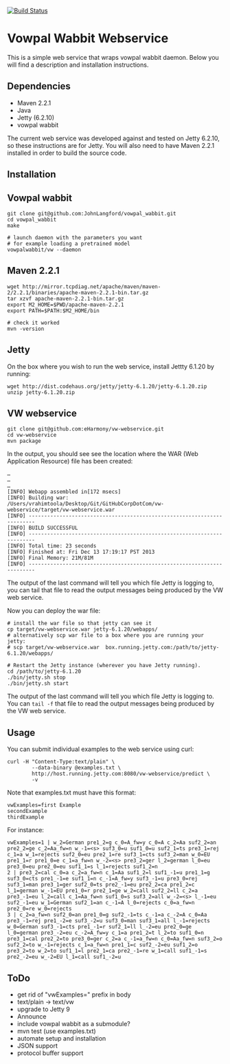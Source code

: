 [![Build Status](https://travis-ci.org/eHarmony/vw-webservice.png)](https://travis-ci.org/eHarmony/vw-webservice)

Vowpal Wabbit Webservice
=============

This is a simple web service that wraps vowpal wabbit daemon.
Below you will find a description and installation instructions.

Dependencies
------------

* Maven 2.2.1
* Java
* Jetty (6.2.10)
* vowpal wabbit

The current web service was developed against and tested on Jetty 6.2.10, so
these instructions are for Jetty. You will also need to have Maven 2.2.1
installed in order to build the source code.

Installation
------------

Vowpal wabbit
-------------

```
git clone git@github.com:JohnLangford/vowpal_wabbit.git
cd vowpal_wabbit
make

# launch daemon with the parameters you want
# for example loading a pretrained model
vowpalwabbit/vw --daemon
```

Maven 2.2.1
-----------

```
wget http://mirror.tcpdiag.net/apache/maven/maven-2/2.2.1/binaries/apache-maven-2.2.1-bin.tar.gz
tar xzvf apache-maven-2.2.1-bin.tar.gz
export M2_HOME=$PWD/apache-maven-2.2.1
export PATH=$PATH:$M2_HOME/bin

# check it worked
mvn -version
```

Jetty
-----

On the box where you wish to run the web service, install Jettty 6.1.20 by running:

```
wget http://dist.codehaus.org/jetty/jetty-6.1.20/jetty-6.1.20.zip 
unzip jetty-6.1.20.zip
```

VW webservice
-------------

```
git clone git@github.com:eHarmony/vw-webservice.git
cd vw-webservice
mvn package
```

In the output, you should see see the location where the WAR (Web Application Resource) file has been created:
```
…
…
…
[INFO] Webapp assembled in[172 msecs]
[INFO] Building war: /Users/vrahimtoola/Desktop/Git/GitHubCorpDotCom/vw-webservice/target/vw-webservice.war
[INFO] ------------------------------------------------------------------------
[INFO] BUILD SUCCESSFUL
[INFO] ------------------------------------------------------------------------
[INFO] Total time: 23 seconds
[INFO] Finished at: Fri Dec 13 17:19:17 PST 2013
[INFO] Final Memory: 21M/81M
[INFO] ------------------------------------------------------------------------
```
The output of the last command will tell you which file Jetty is logging to, you can tail that file to read the output messages being produced by the VW web service.

Now you can deploy the war file:

```
# install the war file so that jetty can see it
cp target/vw-webservice.war jetty-6.1.20/webapps/
# alternatively scp war file to a box where you are running your jetty:
# scp target/vw-webservice.war  box.running.jetty.com:/path/to/jetty-6.1.20/webapps/

# Restart the Jetty instance (wherever you have Jetty running).
cd /path/to/jetty-6.1.20
./bin/jetty.sh stop
./bin/jetty.sh start
```

The output of the last command will tell you which file Jetty is logging to.
You can ``tail -f`` that file to read the output messages being produced by the VW web
service.

Usage
-----

You can submit individual examples to the web service using curl:

```
curl -H "Content-Type:text/plain" \
        --data-binary @examples.txt \
        http://host.running.jetty.com:8080/vw-webservice/predict \
        -v
```

Note that examples.txt must have this format:
```
vwExamples=first Example
secondExample
thirdExample
```
For instance:
```
vwExamples=1 | w_2=German pre1_2=g c_0=A_fw=y c_0=A c_2=Aa suf2_2=an pre2_2=ge c_2=Aa_fw=n w_-1=<s> suf3_0=u suf1_0=u suf2_1=ts pre3_1=rej c_1=a w_1=rejects suf2_0=eu pre2_1=re suf3_1=cts suf3_2=man w_0=EU pre1_1=r pre1_0=e c_1=a_fw=n w_-2=<s> pre3_2=ger l_2=german l_0=eu pre3_0=eu pre2_0=eu suf1_1=s l_1=rejects suf1_2=n
2 | pre3_2=cal c_0=a c_2=a_fw=n c_1=Aa suf1_2=l suf1_-1=u pre1_1=g suf3_0=cts pre1_-1=e suf1_1=n c_-1=A_fw=y suf3_-1=u pre3_0=rej suf3_1=man pre3_1=ger suf2_0=ts pre2_-1=eu pre2_2=ca pre1_2=c l_1=german w_-1=EU pre1_0=r pre2_1=ge w_2=call suf2_2=ll c_2=a pre3_-1=eu l_2=call c_1=Aa_fw=n suf1_0=s suf3_2=all w_-2=<s> l_-1=eu suf2_-1=eu w_1=German suf2_1=an c_-1=A l_0=rejects c_0=a_fw=n pre2_0=re w_0=rejects
3 | c_2=a_fw=n suf2_0=an pre1_0=g suf2_-1=ts c_-1=a c_-2=A c_0=Aa pre3_-1=rej pre1_-2=e suf3_-2=u suf3_0=man suf3_1=all l_-1=rejects w_0=German suf3_-1=cts pre1_-1=r suf2_1=ll l_-2=eu pre2_0=ge l_0=german pre3_-2=eu c_-2=A_fw=y c_1=a pre1_2=t l_2=to suf1_0=n pre3_1=cal pre2_2=to pre3_0=ger c_2=a c_-1=a_fw=n c_0=Aa_fw=n suf3_2=o suf2_2=to w_-1=rejects c_1=a_fw=n pre1_1=c suf2_-2=eu suf1_2=o pre3_2=to w_2=to suf1_1=l pre2_1=ca pre2_-1=re w_1=call suf1_-1=s pre2_-2=eu w_-2=EU l_1=call suf1_-2=u
```

ToDo
----

* get rid of "vwExamples=" prefix in body
* text/plain -> text/vw
* upgrade to Jetty 9
* Announce
* include vowpal wabbit as a submodule?
* mvn test (use examples.txt)
* automate setup and installation
* JSON support
* protocol buffer support
